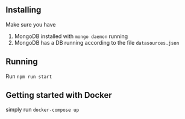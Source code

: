 ## Installing
Make sure you have
  1. MongoDB installed with `mongo daemon` running
  2. MongoDB has a DB running according to the file `datasources.json`

## Running
Run `npm run start`

## Getting started with Docker
simply run `docker-compose up`

